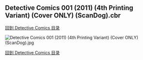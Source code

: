 ## Detective Comics 001 (2011) (4th Printing Variant) (Cover ONLY) (ScanDog).cbr


[回到 Detective Comics 目录](https://github.com/alicewish/markdown/blob/master/series/Detective-Comics.md)


![Detective Comics 001 (2011) (4th Printing Variant) (Cover ONLY) (ScanDog).jpg](https://wx1.sinaimg.cn/large/6a9fdecagy1fq3323hlhbj20zk1iq7rt.jpg)

[回到 Detective Comics 目录](https://github.com/alicewish/markdown/blob/master/series/Detective-Comics.md)

